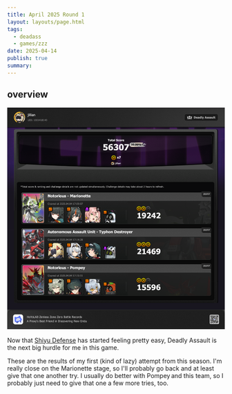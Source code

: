 ```yaml
---
title: April 2025 Round 1
layout: layouts/page.html
tags:
  - deadass
  - games/zzz
date: 2025-04-14
publish: true
summary: 
---
```

## overview
![Deadly Assault Overview](./photos/04-25_deadass.png)

Now that [Shiyu Defense](https://jillian.garden/games/zzz/shiyu/) has started feeling pretty easy, Deadly Assault is the next big hurdle for me in this game. 

These are the results of my first (kind of lazy) attempt from this season. I'm really close on the Marionette stage, so I'll probably go back and at least give that one another try. I usually do better with Pompey and this team, so I probably just need to give that one a few more tries, too. 